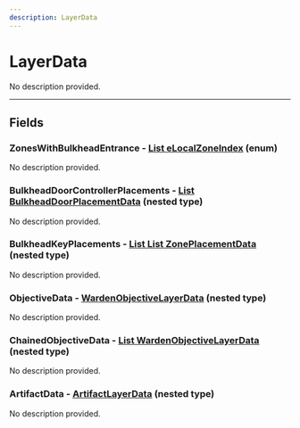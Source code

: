 ```yaml
---
description: LayerData
---
```


# LayerData

No description provided.

***

## Fields

### ZonesWithBulkheadEntrance - [List eLocalZoneIndex](../enum-types.md#elocalzoneindex) (enum)

No description provided.

### BulkheadDoorControllerPlacements - [List BulkheadDoorPlacementData](./bulkheaddoorplacementdata.md) (nested type)

No description provided.

### BulkheadKeyPlacements - [List List ZonePlacementData](./zoneplacementdata.md) (nested type)

No description provided.

### ObjectiveData - [WardenObjectiveLayerData](./wardenobjectivelayerdata.md) (nested type)

No description provided.

### ChainedObjectiveData - [List WardenObjectiveLayerData](./wardenobjectivelayerdata.md) (nested type)

No description provided.

### ArtifactData - [ArtifactLayerData](./artifactlayerdata.md) (nested type)

No description provided.
